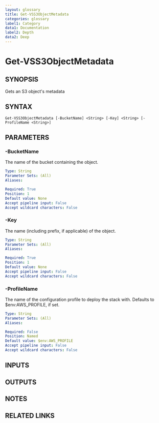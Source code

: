 ```yaml
---
layout: glossary
title: Get-VSS3ObjectMetadata
categories: glossary
label1: Category
data1: Documentation
label2: Depth
data2: Deep
---
```


# Get-VSS3ObjectMetadata

## SYNOPSIS
Gets an S3 object's metadata

## SYNTAX

```
Get-VSS3ObjectMetadata [-BucketName] <String> [-Key] <String> [-ProfileName <String>]
```

## PARAMETERS

### -BucketName
The name of the bucket containing the object.

```yaml
Type: String
Parameter Sets: (All)
Aliases: 

Required: True
Position: 1
Default value: None
Accept pipeline input: False
Accept wildcard characters: False
```

### -Key
The name (including prefix, if applicable) of the object.

```yaml
Type: String
Parameter Sets: (All)
Aliases: 

Required: True
Position: 1
Default value: None
Accept pipeline input: False
Accept wildcard characters: False
```

### -ProfileName
The name of the configuration profile to deploy the stack with.
Defaults to $env:AWS_PROFILE, if set.

```yaml
Type: String
Parameter Sets: (All)
Aliases: 

Required: False
Position: Named
Default value: $env:AWS_PROFILE
Accept pipeline input: False
Accept wildcard characters: False
```

## INPUTS

## OUTPUTS

## NOTES

## RELATED LINKS

